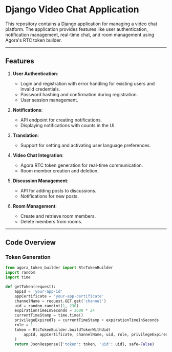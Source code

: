 # Django Video Chat Application

This repository contains a Django application for managing a video chat platform. The application provides features like user authentication, notification management, real-time chat, and room management using Agora's RTC token builder.

---

## Features

1. **User Authentication**:
   - Login and registration with error handling for existing users and invalid credentials.
   - Password hashing and confirmation during registration.
   - User session management.

2. **Notifications**:
   - API endpoint for creating notifications.
   - Displaying notifications with counts in the UI.

3. **Translation**:
   - Support for setting and activating user language preferences.

4. **Video Chat Integration**:
   - Agora RTC token generation for real-time communication.
   - Room member creation and deletion.

5. **Discussion Management**:
   - API for adding posts to discussions.
   - Notifications for new posts.

6. **Room Management**:
   - Create and retrieve room members.
   - Delete members from rooms.

---

## Code Overview

### Token Generation
```python
from agora_token_builder import RtcTokenBuilder
import random
import time

def getToken(request):
    appId = 'your-app-id'
    appCertificate = 'your-app-certificate'
    channelName = request.GET.get('channel')
    uid = random.randint(1, 230)
    expirationTimeInSeconds = 3600 * 24
    currentTimeStamp = time.time()
    privilegeExpiredTs = currentTimeStamp + expirationTimeInSeconds
    role = 1
    token = RtcTokenBuilder.buildTokenWithUid(
        appId, appCertificate, channelName, uid, role, privilegeExpiredTs
    )
    return JsonResponse({'token': token, 'uid': uid}, safe=False)
